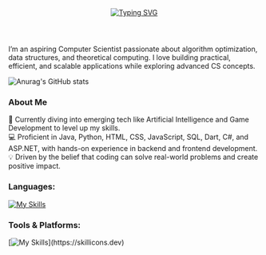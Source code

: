 
<head>
  <meta name="google-site-verification" content="l50Ld6b6I62IgntsSoqWSoLY-4Ywhf37ak-KfF95uTA" />
</head>
<header>
  <a href="https://git.io/typing-svg"><img src="https://readme-typing-svg.demolab.com?font=Fira+Code&size=35&pause=1000&color=C7F7C2&width=500&lines=H+E+L+L+O+!+" alt="Typing SVG" /></a>
</header>
<section align="left">

I’m an aspiring Computer Scientist passionate about algorithm optimization, data structures, and theoretical computing. I love building practical, efficient, and scalable applications while exploring advanced CS concepts.

![Anurag's GitHub stats](https://github-readme-stats.vercel.app/api?username=anuraghazra&theme=gotham_icons=true)
### About Me  
🌱 Currently diving into emerging tech like Artificial Intelligence and Game Development to level up my skills.  
💻 Proficient in Java, Python, HTML, CSS, JavaScript, SQL, Dart, C#, and ASP.NET, with hands-on experience in backend and frontend development.  
💡 Driven by the belief that coding can solve real-world problems and create positive impact.


<h3>Languages:</h3>
 
 [![My Skills](https://skillicons.dev/icons?i=html,css,js,php,bootstrap,c,dart,java,mysql,py,dotnet)](https://skillicons.dev)
    
<h3>Tools & Platforms:</h3>

[![My Skills](https://skillicons.dev/icons?i=vscode,visualstudio,pycharm,postman,notion,flutter,blender,)](https://skillicons.dev)












